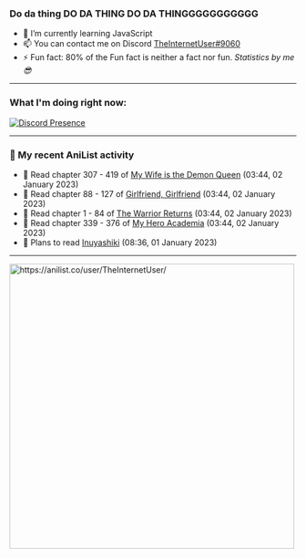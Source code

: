 ### Do da thing DO DA THING DO DA THINGGGGGGGGGGG

- 🌱 I’m currently learning JavaScript
- 📫 You can contact me on Discord [TheInternetUser#9060](https://discord.com/users/534117072796385300)
- ⚡ Fun fact: 80% of the Fun fact is neither a fact nor fun. _Statistics by me 😎_
<hr>
 
### What I'm doing right now:
[![Discord Presence](https://lanyard.cnrad.dev/api/534117072796385300)](https://discord.com/users/534117072796385300)
<hr>
  
### 🌸 My recent AniList activity

<!-- ANILIST_ACTIVITY:start -->

-   📖 Read chapter 307 - 419 of [My Wife is the Demon Queen](https://anilist.co/manga/107966) (03:44, 02 January 2023)
-   📖 Read chapter 88 - 127 of [Girlfriend, Girlfriend](https://anilist.co/manga/116266) (03:44, 02 January 2023)
-   📖 Read chapter 1 - 84 of [The Warrior Returns](https://anilist.co/manga/135318) (03:44, 02 January 2023)
-   📖 Read chapter 339 - 376 of [My Hero Academia](https://anilist.co/manga/85486) (03:44, 02 January 2023)
-   📖 Plans to read [Inuyashiki](https://anilist.co/manga/85226) (08:36, 01 January 2023)

<!-- ANILIST_ACTIVITY:end -->
<hr>

<img width="500" alt="https://anilist.co/user/TheInternetUser/" src="https://img.anili.st/User/929966"/>
